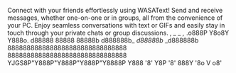 Connect with your friends effortlessly using WASAText!
Send and receive messages, whether one-on-one or in groups, all from the convenience of your PC.
Enjoy seamless conversations with text or GIFs and easily stay in touch through your private chats or group discussions.
       _,    _   _    ,_
  .o888P     Y8o8Y     Y888o.
 d88888      88888      88888b
d888888b_  _d88888b_  _d888888b
8888888888888888888888888888888
8888888888888888888888888888888
YJGS8P"Y888P"Y888P"Y888P"Y8888P
 Y888   '8'   Y8P   '8'   888Y
  '8o          V          o8'
    `                     `
